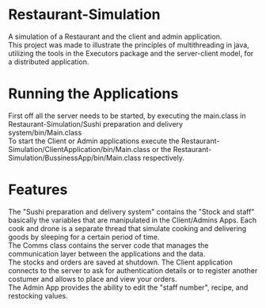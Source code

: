 # Restaurant-Simulation
A simulation of a Restaurant and the client and admin application.  
This project was made to illustrate the principles of multithreading in java, utilizing the tools in the Executors package and the server-client model, for a distributed application.  
# Running the Applications
First off all the server needs to be started, by executing the main.class in Restaurant-Simulation/Sushi preparation and delivery system/bin/Main.class  
To start the Client or Admin applications execute the Restaurant-Simulation/ClientApplication/bin/Main.class or the Restaurant-Simulation/BussinessApp/bin/Main.class respectively.  
# Features
The "Sushi preparation and delivery system" contains the "Stock and staff" basically the variables that are manipulated in the Client/Admins Apps. Each cook and drone is a separate thread that simulate cooking and delivering goods by sleeping for a certain period of time.  
The Comms class contains the server code that manages the communication layer between the applications and the data.  
The stocks and orders are saved at shutdown.
The Client application connects to the server to ask for authentication details or to register another costumer and allows to place and view your orders.  
The Admin App provides the ability to edit the "staff number", recipe, and restocking values.

